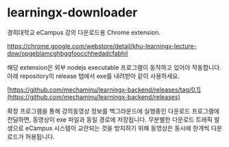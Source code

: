 # learningx-downloader
경희대학교 eCampus 강의 다운로드용 Chrome extension.

https://chrome.google.com/webstore/detail/khu-learningx-lecture-dow/opgeblamcghbggfoocchhedadcfabhil

해당 extension은 외부 nodejs executable 프로그램이 동작하고 있어야 작동합니다. 아래 repository의 release 탭에서 exe를 내려받아 같이 사용하세요.

[https://github.com/mechaminu/learningx-backend/releases/tag/0.1](https://github.com/mechaminu/learningx-backend/releases)

확장 프로그램을 통해 강의동영상 정보를 백그라운드에 실행중인 다운로드 프로그램에 전달하면, 동영상이 exe 파일과 동일 경로에 저장됩니다.
무분별한 다운로드 트래픽 발생으로 eCampus 시스템이 교란되는 것을 방지하기 위해 동영상은 동시에 한개씩 다운로드가 허용됩니다.


